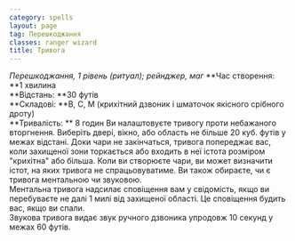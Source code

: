 ```yaml
---
category: spells
layout: page
tag: Перешкоджання
classes: ranger wizard
title: Тривога
---
```


_Перешкоджання, 1 рівень (ритуал); рейнджер, маг_ **Час створення: **1 хвилина    
**Відстань: **30 футів    
**Складові: **В, С, М (крихітний дзвоник і шматочок якісного срібного дроту)    
**Тривалість: ** 8 годин Ви налаштовуєте тривогу проти небажаного вторгнення. Виберіть двері, вікно, або область не більше 20 куб. футів у межах відстані. Доки чари не закінчаться, тривога попереджає вас, коли захищеної зони торкається або входить в неї істота розміром "крихітна" або більша. Коли ви створюєте чари, ви может визначити істот, на яких тривога не спрацьовуватиме. Ви також обираєте, чи є тривога ментальною чи звуковою.    
Ментальна тривога надсилає сповіщення вам у свідомість, якщо ви перебуваєте не далі 1 милі від захищеної області. Це сповіщення будить вас, якщо ви спали.    
Звукова тривога видає звук ручного дзвоника упродовж 10 секунд у межах 60 футів. 